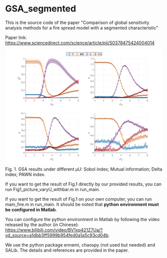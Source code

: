 # GSA_segmented
This is the source code of the paper "Comparison of global sensitivity analysis methods for a fire spread model with a segmented characteristic"

Paper link: https://www.sciencedirect.com/science/article/pii/S0378475424004014

![image](https://github.com/dirge1/GSA_segmented/blob/main/GSA_result.png)
Fig. 1. GSA results under different μU: Sobol index; Mutual information; Delta index; PAWN index.

If you want to get the result of Fig.1 directly by our provided results, you can run Fig1_picture_varyU_withbar.m in run_main.

If you want to get the result of Fig.1 on your own computer, you can run main_fire.m in run_main. It should be noted that **python environment must be configured in Matlab**. 

You can configure the python environment in Matlab by following the video released by the author (in Chinese): https://www.bilibili.com/video/BV1xp421Z7Ua/?vd_source=a1dbb3ff5999b954fed0a1a5c93cd04b.

We use the python package ennemi, chaospy (not used but needed) and SALib. The details and references are provided in the paper.
